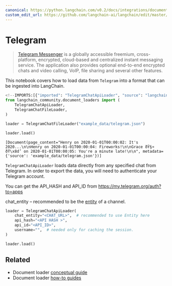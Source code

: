 ```yaml
---
canonical: https://python.langchain.com/v0.2/docs/integrations/document_loaders/telegram/
custom_edit_url: https://github.com/langchain-ai/langchain/edit/master/docs/docs/integrations/document_loaders/telegram.ipynb
---
```


# Telegram

>[Telegram Messenger](https://web.telegram.org/a/) is a globally accessible freemium, cross-platform, encrypted, cloud-based and centralized instant messaging service. The application also provides optional end-to-end encrypted chats and video calling, VoIP, file sharing and several other features.

This notebook covers how to load data from `Telegram` into a format that can be ingested into LangChain.


```python
<!--IMPORTS:[{"imported": "TelegramChatApiLoader", "source": "langchain_community.document_loaders", "docs": "https://api.python.langchain.com/en/latest/document_loaders/langchain_community.document_loaders.telegram.TelegramChatApiLoader.html", "title": "Telegram"}, {"imported": "TelegramChatFileLoader", "source": "langchain_community.document_loaders", "docs": "https://api.python.langchain.com/en/latest/document_loaders/langchain_community.document_loaders.telegram.TelegramChatFileLoader.html", "title": "Telegram"}]-->
from langchain_community.document_loaders import (
    TelegramChatApiLoader,
    TelegramChatFileLoader,
)
```


```python
loader = TelegramChatFileLoader("example_data/telegram.json")
```


```python
loader.load()
```



```output
[Document(page_content="Henry on 2020-01-01T00:00:02: It's 2020...\n\nHenry on 2020-01-01T00:00:04: Fireworks!\n\nGrace ðŸ§¤ ðŸ\x8d’ on 2020-01-01T00:00:05: You're a minute late!\n\n", metadata={'source': 'example_data/telegram.json'})]
```


`TelegramChatApiLoader` loads data directly from any specified chat from Telegram. In order to export the data, you will need to authenticate your Telegram account. 

You can get the API_HASH and API_ID from https://my.telegram.org/auth?to=apps

chat_entity – recommended to be the [entity](https://docs.telethon.dev/en/stable/concepts/entities.html?highlight=Entity#what-is-an-entity) of a channel.




```python
loader = TelegramChatApiLoader(
    chat_entity="<CHAT_URL>",  # recommended to use Entity here
    api_hash="<API HASH >",
    api_id="<API_ID>",
    username="",  # needed only for caching the session.
)
```


```python
loader.load()
```


## Related

- Document loader [conceptual guide](/docs/concepts/#document-loaders)
- Document loader [how-to guides](/docs/how_to/#document-loaders)